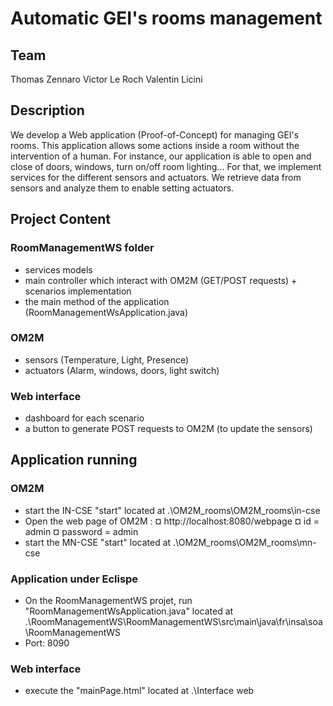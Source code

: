 # Automatic GEI's rooms management 

## Team
Thomas Zennaro
Victor Le Roch
Valentin Licini

## Description 
We develop a Web application (Proof-of-Concept) for managing  GEI's rooms. This application allows some actions inside a room without the intervention of a human. For instance, our application is able to open and close of doors, windows, turn on/off room lighting...
For that, we implement services for the different sensors and actuators. We retrieve data from sensors and analyze them to enable setting actuators. 


## Project Content 

### RoomManagementWS folder
- services models
- main controller which interact with OM2M (GET/POST requests) + scenarios implementation
- the main method of the application (RoomManagementWsApplication.java) 

### OM2M
- sensors (Temperature, Light, Presence)
- actuators (Alarm, windows, doors, light switch)
  
### Web interface
- dashboard for each scenario
- a button to generate POST requests to OM2M (to update the sensors)

## Application running 

### OM2M
- start the IN-CSE "start" located at .\OM2M_rooms\OM2M_rooms\in-cse
- Open the web page of OM2M :
  ¤ http://localhost:8080/webpage
  ¤ id = admin
  ¤ password = admin
- start the MN-CSE "start" located at .\OM2M_rooms\OM2M_rooms\mn-cse

### Application under Eclispe
- On the RoomManagementWS projet, run "RoomManagementWsApplication.java" located at 
  .\RoomManagementWS\RoomManagementWS\src\main\java\fr\insa\soa\RoomManagementWS
- Port: 8090
  
### Web interface
- execute the "mainPage.html" located at .\Interface web

